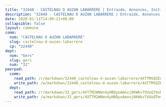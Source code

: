 ```yaml
---
title: "32440 - CASTELNAU D AUZAN LABARRERE | Entraide, Annonces, Initiatives"
description: "32440 - CASTELNAU D AUZAN LABARRERE | Entraide, Annonces, Initiatives"
date: 2020-01-11T14:09:21+09:00
collapsible: false
layout: commune
comm:
  nom: "CASTELNAU D AUZAN LABARRERE"
  slug: castelnau-d-auzan-labarrere
  cp: "32440"
dept:
  nom: "Gers"
  slug: gers
  num: "32"
peerpad:
  comm:
    read_path: /r/markdown/32440_castelnau-d-auzan-labarrere/4XTTM5QZEuo3Hhzp67UEfioBUTC9pyrFgwagsuwkGsi6kEJXM
    write_path: /w/markdown/32440_castelnau-d-auzan-labarrere/4XTTM5QZEuo3Hhzp67UEfioBUTC9pyrFgwagsuwkGsi6kEJXM-K3TgV6NhD4SH3gdFFWCtAeCiqaDMz3CKwQuSN3J8WGpva1jRk8SQPR6eXLvkpe51U5pUh6dD9utebrjohSHJAtPr4MqLfBK67BkTEGN9Djiv1X6bD9a4KeZVV1vW5hS1ouJByfmD
  dept:
    read_path: /r/markdown/32_gers/4XTTM2WNmn4yHBQyoAmovj8KWbv7VUoQTmvDpdT3o124AgWEe
    write_path: /w/markdown/32_gers/4XTTM2WNmn4yHBQyoAmovj8KWbv7VUoQTmvDpdT3o124AgWEe-K3TgUpYJfQLfW5uoLbdwErZNx29AEkCAso1EvCZzqaD3z7aQWWvGchjPJifpsj2b2MrnxAXUWCQXyv6K9rEMDPiEmuqTRE8ziuYLh1MUbtQUwwoYxV2abqSdJr66fFRHJZtY62y8
---
```


